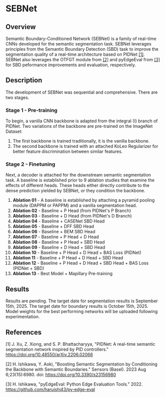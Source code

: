 # SEBNet

## Overview
Semantic Boundary-Conditioned Network (SEBNet) is a family of real-time CNNs developed for the semantic segmentation task. SEBNet leverages principles from the Semantic Boundary Detection (SBD) task to improve the segmentation quality of a real-time architecture based on PIDNet [[1]](#1). SEBNet also leverages the OTFGT module from [[2]](#2) and pyEdgeEval from [[3]](#3) for SBD peformance improvements and evaluation, respectively.

## Description
The development of SEBNet was sequential and comprehensive. There are two stages.

### Stage 1 - Pre-training
To begin, a vanilla CNN backbone is adapted from the integral (I) branch of PIDNet. Two variations of the backbone are pre-trained on the ImageNet Dataset: 
1. The first backbone is trained traditionally, it is the vanilla backbone.
2. The second backbone is trained with an attached KoLeo Regularizer for better feature discrimination between similar features.

### Stage 2 - Finetuning
Next, a decoder is attached for the downstream semantic segmentation task. A baseline is established prior to 9 ablation studies that examine the effects of different heads. These heads either directly contribute to the dense prediction yielded by SEBNet, or they condition the backbone.
1.  **Ablation 01** - A baseline is established by attaching a pyramid pooling module (DAPPM or PAPPM) and a vanilla segmentation head.
2.  **Ablation 02** - Baseline + P Head (from PIDNet's P Branch)
3.  **Ablation 03** - Baseline + D Head (from PIDNet's D Branch)
4.  **Ablation 04** - Baseline + CASENet SBD Head
5.  **Ablation 05** - Baseline + DFF SBD Head
6.  **Ablation 06** - Baseline + BEM SBD Head
7.  **Ablation 07** - Baseline + P Head + D Head
8.  **Ablation 08** - Baseline + P Head + SBD Head
9.  **Ablation 09** - Baseline + D Head + SBD Head
10. **Ablation 10** - Baseline + P Head + D Head + BAS Loss (PIDNet)
11. **Ablation 11** - Baseline + P Head + D Head + SBD Head
12. **Ablation 12** - Baseline + P Head + D Head + SBD Head + BAS Loss (PIDNet + SBD)
13. **Ablation 13** - Best Model + Mapillary Pre-training

## Results
Results are pending. The target date for segmentation results is September 15th, 2025. The target date for boundary results is October 15th, 2025. Model weights for the best performing networks will be uploaded following experimentation.

## References
<a id="1">[1]</a> 
J. Xu, Z. Xiong, and S. P. Bhattacharyya, "PIDNet: A real-time semantic segmentation network inspired by PID controllers." https://doi.org/10.48550/arXiv.2206.02066

<a id="2">[2]</a>
H. Ishikawa, Y. Aoki, "Boosting Semantic Segmentation by Conditioning the Backbone with Semantic Boundaries." Sensors (Basel). 2023 Aug 6;23(15):6980. doi: https://doi.org/10.3390/s23156980

<a id="3">[3]</a>
H. Ishikawa, "pyEdgeEval: Python Edge Evaluation Tools." 2022. https://github.com/haruishi43/py-edge-eval

